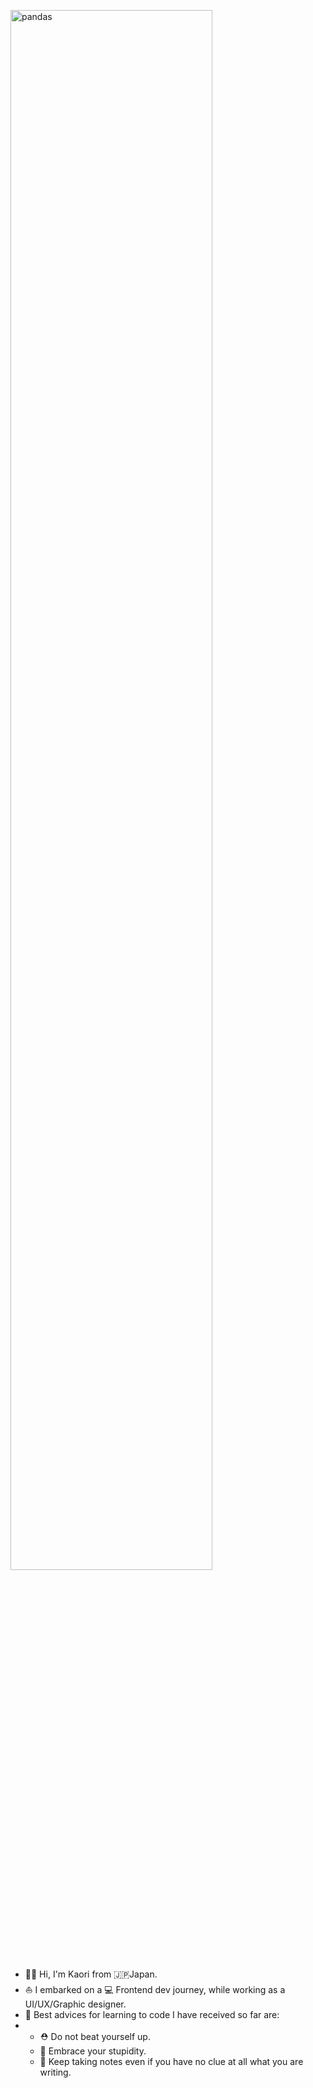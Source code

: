 <a href="https://ibb.co/xspCPmd"><img src="https://i.ibb.co/Ctk1NJD/pandas.jpg" alt="pandas" border="0" width = "80%"></a>

- 🙋🏻 Hi, I'm Kaori from 🇯🇵Japan.
- ⛵️ I embarked on a 💻 Frontend dev journey, while working as a UI/UX/Graphic designer.
- 🥸 Best advices for learning to code I have received so far are:
- - ⛑️ Do not beat yourself up.
  - 🤪 Embrace your stupidity.
  - 📒 Keep taking notes even if you have no clue at all what you are writing.

<!---
lilythelily/lilythelily is a ✨ special ✨ repository because its `README.md` (this file) appears on your GitHub profile.
You can click the Preview link to take a look at your changes.
--->
